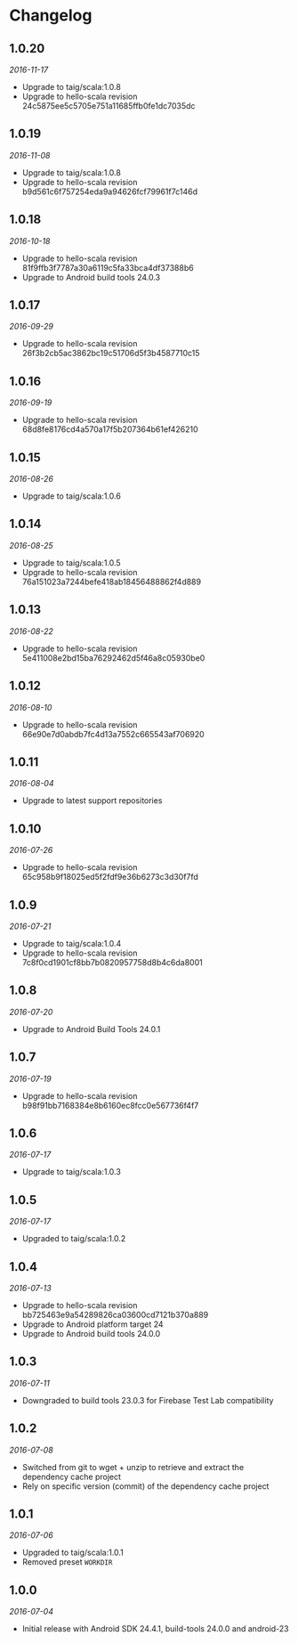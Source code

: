 # Changelog

## 1.0.20

_2016-11-17_

 * Upgrade to taig/scala:1.0.8
 * Upgrade to hello-scala revision 24c5875ee5c5705e751a11685ffb0fe1dc7035dc

## 1.0.19

_2016-11-08_

 * Upgrade to taig/scala:1.0.8
 * Upgrade to hello-scala revision b9d561c6f757254eda9a94626fcf79961f7c146d

## 1.0.18

_2016-10-18_

 * Upgrade to hello-scala revision 81f9ffb3f7787a30a6119c5fa33bca4df37388b6
 * Upgrade to Android build tools 24.0.3

## 1.0.17

_2016-09-29_

 * Upgrade to hello-scala revision 26f3b2cb5ac3862bc19c51706d5f3b4587710c15

## 1.0.16

_2016-09-19_

 * Upgrade to hello-scala revision 68d8fe8176cd4a570a17f5b207364b61ef426210

## 1.0.15

_2016-08-26_

 * Upgrade to taig/scala:1.0.6

## 1.0.14

_2016-08-25_

 * Upgrade to taig/scala:1.0.5
 * Upgrade to hello-scala revision 76a151023a7244befe418ab18456488862f4d889

## 1.0.13

_2016-08-22_

 * Upgrade to hello-scala revision 5e411008e2bd15ba76292462d5f46a8c05930be0

## 1.0.12

_2016-08-10_

 * Upgrade to hello-scala revision 66e90e7d0abdb7fc4d13a7552c665543af706920

## 1.0.11

_2016-08-04_

 * Upgrade to latest support repositories

## 1.0.10

_2016-07-26_

 * Upgrade to hello-scala revision 65c958b9f18025ed5f2fdf9e36b6273c3d30f7fd

## 1.0.9

_2016-07-21_

 * Upgrade to taig/scala:1.0.4
 * Upgrade to hello-scala revision 7c8f0cd1901cf8bb7b0820957758d8b4c6da8001

## 1.0.8

_2016-07-20_

 * Upgrade to Android Build Tools 24.0.1

## 1.0.7

_2016-07-19_

 * Upgrade to hello-scala revision b98f91bb7168384e8b6160ec8fcc0e567736f4f7

## 1.0.6

_2016-07-17_

 * Upgrade to taig/scala:1.0.3

## 1.0.5

_2016-07-17_

 * Upgraded to taig/scala:1.0.2

## 1.0.4

_2016-07-13_

 * Upgrade to hello-scala revision bb725463e9a54289826ca03600cd7121b370a889
 * Upgrade to Android platform target 24
 * Upgrade to Android build tools 24.0.0

## 1.0.3

_2016-07-11_

 * Downgraded to build tools 23.0.3 for Firebase Test Lab compatibility

## 1.0.2

_2016-07-08_

 * Switched from git to wget + unzip to retrieve and extract the dependency cache project
 * Rely on specific version (commit) of the dependency cache project

## 1.0.1

_2016-07-06_

 * Upgraded to taig/scala:1.0.1
 * Removed preset `WORKDIR`

## 1.0.0

_2016-07-04_

 * Initial release with Android SDK 24.4.1, build-tools 24.0.0 and android-23